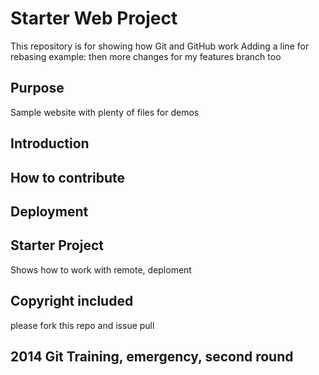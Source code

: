 # Starter Web Project

This repository is for showing how Git and GitHub work
Adding a line for rebasing example:
then more changes for my features branch too


## Purpose

Sample website with plenty of files for demos

## Introduction

## How to contribute

## Deployment

## Starter Project
Shows how to work with remote, deploment

## Copyright included

please fork this repo and issue pull

## 2014 Git Training, emergency, second round